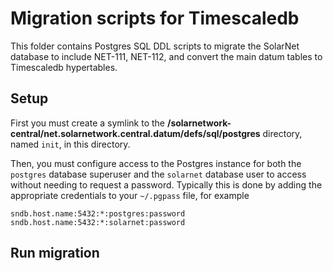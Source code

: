 # Migration scripts for Timescaledb

This folder contains Postgres SQL DDL scripts to migrate the SolarNet
database to include NET-111, NET-112, and convert the main datum tables
to Timescaledb hypertables.

## Setup

First you must create a symlink to the
**/solarnetwork-central/net.solarnetwork.central.datum/defs/sql/postgres**
directory, named `init`, in this directory.

Then, you must configure access to the Postgres instance for both
the `postgres` database superuser and the `solarnet` database user
to access without needing to request a password. Typically this is
done by adding the appropriate credentials to your `~/.pgpass` file,
for example

```
sndb.host.name:5432:*:postgres:password
sndb.host.name:5432:*:solarnet:password
```

## Run migration

